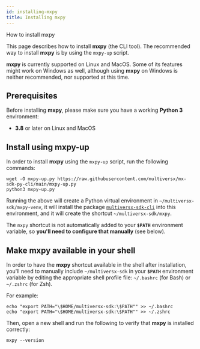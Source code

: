 ```yaml
---
id: installing-mxpy
title: Installing mxpy
---
```


[comment]: # (mx-abstract)

How to install mxpy

This page describes how to install **mxpy** (the CLI tool). The recommended way to install **mxpy** is by using the `mxpy-up` script.

**mxpy** is currently supported on Linux and MacOS. Some of its features might work on Windows as well, although using **mxpy** on Windows is neither recommended, nor supported at this time.

[comment]: # (mx-context-auto)

## **Prerequisites**

Before installing **mxpy**, please make sure you have a working **Python 3** environment:

- **3.8** or later on Linux and MacOS

[comment]: # (mx-context-auto)

## **Install using mxpy-up**

In order to install **mxpy** using the `mxpy-up` script, run the following commands:

```
wget -O mxpy-up.py https://raw.githubusercontent.com/multiversx/mx-sdk-py-cli/main/mxpy-up.py
python3 mxpy-up.py
```

Running the above will create a Python virtual environment in `~/multiversx-sdk/mxpy-venv`, it will install the package [`multiversx-sdk-cli`](https://pypi.org/project/multiversx-sdk-cli) into this environment, and it will create the shortcut `~/multiversx-sdk/mxpy`. 

The `mxpy` shortcut is not automatically added to your **`$PATH`** environment variable, so **you'll need to configure that manually** (see below).

[comment]: # (mx-context-auto)

## Make mxpy available in your shell

In order to have the **mxpy** shortcut available in the shell after installation, you'll need to manually include `~/multiversx-sdk` in your **`$PATH`** environment variable by editing the appropriate shell profile file: `~/.bashrc` (for Bash) or `~/.zshrc` (for Zsh).

For example:

```
echo "export PATH="\$HOME/multiversx-sdk:\$PATH"" >> ~/.bashrc
echo "export PATH="\$HOME/multiversx-sdk:\$PATH"" >> ~/.zshrc
```

Then, open a new shell and run the following to verify that **mxpy** is installed correctly:

```
mxpy --version
```
